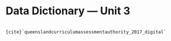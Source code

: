 # Data Dictionary &mdash; Unit 3

```{admonition} Unit 3 subject matter covered:

{cite}`queenslandcurriculumassessmentauthority_2017_digital`
```